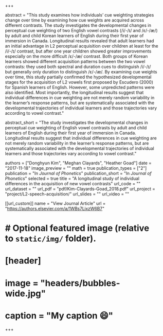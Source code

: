 +++

abstract = "This study examines how individuals’ cue weighting strategies change over time by examining how cue weights are acquired across different contrasts. The study investigates the developmental changes in perceptual cue weighting of two English vowel contrasts (/i/-/ɪ/ and /ɛ/-/æ/) by adult and child Korean learners of English during their first year of immersion in Canada. Longitudinal results revealed that adult learners had an initial advantage in L2 perceptual acquisition over children at least for the /i/-/ɪ/ contrast, but after one year children showed greater improvements especially on the more difficult /ɛ/-/æ/ contrast. Both groups of Korean learners showed different acquisition patterns between the two vowel contrasts: they used both spectral and duration cues to distinguish /i/-/ɪ/ but generally only duration to distinguish /ɛ/-/æ/. By examining cue weights over time, this study partially confirmed the hypothesized developmental stages for the acquisition of L2 vowels first proposed by Escudero (2000) for Spanish learners of English. However, some unpredicted patterns were also identified. Most importantly, the longitudinal results suggest that individual differences in cue weighting are not merely random variability in the learner’s response patterns, but are systematically associated with the developmental trajectories of individual learners and those trajectories vary according to vowel contrast."

abstract_short = "The study investigates the developmental changes in perceptual cue weighting of English vowel contrasts by adult and child learners of English during their first year of immersion in Canada. Longitudinal results suggest that individual differences in cue weighting are not merely random variability in the learner’s response patterns, but are systematically associated with the developmental trajectories of individual learners and those trajectories vary according to vowel contrast."

authors = ["Donghyun Kim", "Meghan Clayards", "Heather Goad"]
date = "2017-11-18"
image_preview = ""
math = true
publication_types = ["2"]
publication = "In *Journal of Phonetics*"
publication_short = "In *Journal of Phonetics*"
selected = true
title = "A longitudinal study of individual differences in the acquisition of new vowel contrasts"
url_code = ""
url_dataset = ""
url_pdf = "pdf/Kim-Clayards-Goad_2018.pdf"
url_project = "project/L2-speech-acquisition/"
url_slides = ""
url_video = ""

[[url_custom]]
name = "View Journal Article"
url = "https://authors.elsevier.com/a/1WBs7LixzW6B7"

# # Optional featured image (relative to `static/img/` folder).
# [header]
# image = "headers/bubbles-wide.jpg"
# caption = "My caption :smile:"

+++
